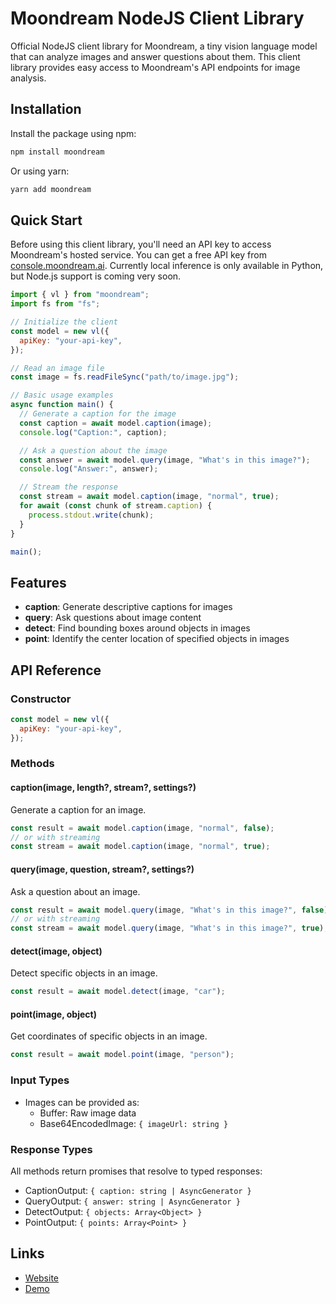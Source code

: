 # Moondream NodeJS Client Library

Official NodeJS client library for Moondream, a tiny vision language model that can
analyze images and answer questions about them. This client library provides easy
access to Moondream's API endpoints for image analysis.

## Installation

Install the package using npm:

```bash
npm install moondream
```

Or using yarn:

```bash
yarn add moondream
```

## Quick Start

Before using this client library, you'll need an API key to access Moondream's hosted service.
You can get a free API key from [console.moondream.ai](https://console.moondream.ai). Currently
local inference is only available in Python, but Node.js support is coming very soon.

```javascript
import { vl } from "moondream";
import fs from "fs";

// Initialize the client
const model = new vl({
  apiKey: "your-api-key",
});

// Read an image file
const image = fs.readFileSync("path/to/image.jpg");

// Basic usage examples
async function main() {
  // Generate a caption for the image
  const caption = await model.caption(image);
  console.log("Caption:", caption);

  // Ask a question about the image
  const answer = await model.query(image, "What's in this image?");
  console.log("Answer:", answer);

  // Stream the response
  const stream = await model.caption(image, "normal", true);
  for await (const chunk of stream.caption) {
    process.stdout.write(chunk);
  }
}

main();
```

## Features

- **caption**: Generate descriptive captions for images
- **query**: Ask questions about image content
- **detect**: Find bounding boxes around objects in images
- **point**: Identify the center location of specified objects in images

## API Reference

### Constructor

```javascript
const model = new vl({
  apiKey: "your-api-key",
});
```

### Methods

#### caption(image, length?, stream?, settings?)

Generate a caption for an image.

```javascript
const result = await model.caption(image, "normal", false);
// or with streaming
const stream = await model.caption(image, "normal", true);
```

#### query(image, question, stream?, settings?)

Ask a question about an image.

```javascript
const result = await model.query(image, "What's in this image?", false);
// or with streaming
const stream = await model.query(image, "What's in this image?", true);
```

#### detect(image, object)

Detect specific objects in an image.

```javascript
const result = await model.detect(image, "car");
```

#### point(image, object)

Get coordinates of specific objects in an image.

```javascript
const result = await model.point(image, "person");
```

### Input Types

- Images can be provided as:
  - Buffer: Raw image data
  - Base64EncodedImage: `{ imageUrl: string }`

### Response Types

All methods return promises that resolve to typed responses:

- CaptionOutput: `{ caption: string | AsyncGenerator }`
- QueryOutput: `{ answer: string | AsyncGenerator }`
- DetectOutput: `{ objects: Array<Object> }`
- PointOutput: `{ points: Array<Point> }`

## Links

- [Website](https://moondream.ai/)
- [Demo](https://moondream.ai/playground)
